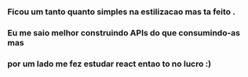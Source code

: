 ### Ficou um tanto quanto simples na estilizacao mas ta feito . 
### Eu me saio melhor construindo APIs do que consumindo-as mas
### por um lado me fez estudar react entao to no lucro :)

